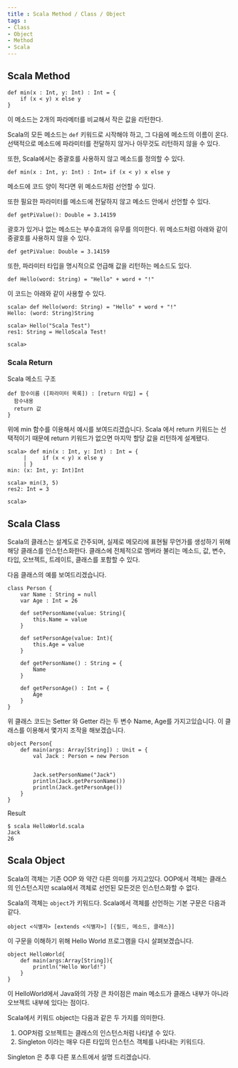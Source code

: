 ```yaml
---
title : Scala Method / Class / Object
tags :
- Class
- Object
- Method
- Scala
---
```


## Scala Method

```
def min(x : Int, y: Int) : Int = {
    if (x < y) x else y
}
```

이 메소드는 2개의 파라메터를 비교해서 작은 값을 리턴한다.

Scala의 모든 메소드는 `def` 키워드로 시작해야 하고, 그 다음에 메소드의 이름이 온다. 선택적으로 메소드에 파라미터를 전달하지 않거나 아무것도 리턴하지 않을 수 있다.

또한, Scala에서는 중괄호를 사용하지 않고 메소드를 정의할 수 있다.

```
def min(x : Int, y: Int) : Int= if (x < y) x else y
```

메소드에 코드 양이 적다면 위 메소드처럼 선언할 수 있다.

또한 필요한 파라미터를 메소드에 전달하지 않고 메소드 안에서 선언할 수 있다.

```
def getPiValue(): Double = 3.14159
```

괄호가 있거나 없는 메소드는 부수효과의 유무를 의미한다. 위 메소드처럼 아래와 같이 중괄호를 사용하지 않을 수 있다.

```
def getPiValue: Double = 3.14159
```

또한, 파라미터 타입을 명시적으로 언급해 값을 리턴하는 메소드도 있다.

```
def Hello(word: String) = "Hello" + word + "!"
```

이 코드는 아래와 같이 사용할 수 있다.

```
scala> def Hello(word: String) = "Hello" + word + "!"
Hello: (word: String)String

scala> Hello("Scala Test")
res1: String = HelloScala Test!

scala>
```

### Scala Return

Scala 메소드 구조

```
def 함수이름 ([파라미터 목록]) : [return 타입] = {
  함수내용
  return 값
}
```

위에 min 함수를 이용해서 예시를 보여드리겠습니다. Scala 에서 return 키워드는 선택적이기 때문에 return 키워드가 없으면 마지막 할당 값을 리턴하게 설계됐다.

```
scala> def min(x : Int, y: Int) : Int = {
     |     if (x < y) x else y
     | }
min: (x: Int, y: Int)Int

scala> min(3, 5)
res2: Int = 3

scala>
```

## Scala Class

Scala의 클래스는 설계도로 간주되며, 실제로 메모리에 표현될 무언가를 생성하기 위해 해당 클래스를 인스턴스화한다. 클래스에 전체적으로 멤버라 불리는 메소드, 값, 변수, 타입, 오브젝트, 트레이트, 클래스를 포함할 수 있다.

다음 클래스의 예를 보여드리겠습니다.

```
class Person {
    var Name : String = null
    var Age : Int = 26

    def setPersonName(value: String){
        this.Name = value
    }

    def setPersonAge(value: Int){
        this.Age = value
    }

    def getPersonName() : String = {
        Name
    }

    def getPersonAge() : Int = {
        Age
    }
}
```

위 클래스 코드는 Setter 와 Getter 라는 두 변수 Name, Age를 가지고있습니다. 이 클래스를 이용해서 몇가지 조작을 해보겠습니다.

```
object Person{
    def main(args: Array[String]) : Unit = {
        val Jack : Person = new Person
        

        Jack.setPersonName("Jack")
        println(Jack.getPersonName())
        println(Jack.getPersonAge())
    }
}
```

Result

```
$ scala HelloWorld.scala
Jack
26
```

## Scala Object

Scala의 객체는 기존 OOP 와 약간 다른 의미를 가지고있다. OOP에서 객체는 클래스의 인스턴스지만 scala에서 객체로 선언된 모든것은 인스턴스화할 수 없다.

Scala의 객체는 `object`가 키워드다. Scala에서 객체를 선언하는 기본 구문은 다음과 같다.

```
object <식별자> [extends <식별자>] [{필드, 메소드, 클래스}]
```

이 구문을 이해하기 위해 Hello World 프로그램을 다시 살펴보겠습니다.

```
object HelloWorld{
    def main(args:Array[String]){
        println("Hello World!")
    }
}
```

이 HelloWorld에서 Java와의 가장 큰 차이점은 main 메소드가 클래스 내부가 아니라 오브젝트 내부에 있다는 점이다.

Scala에서 키워드 object는 다음과 같은 두 가지를 의미한다.

1. OOP처럼 오브젝트는 클래스의 인스턴스처럼 나타낼 수 있다.
2. Singleton 이라는 매우 다른 타입의 인스턴스 객체를 나타내는 키워드다.

Singleton 은 추후 다른 포스트에서 설명 드리겠습니다.